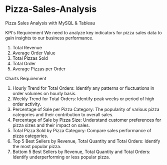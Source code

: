 # Pizza-Sales-Analysis
Pizza Sales Analysis with MySQL &amp; Tableau

KPI's Requirement
We need to analyze key indicators for pizza sales data to gain insights to our business performance.
1. Total Revenue
2. Average Order Value
3. Total Pizzas Sold
4. Total Order
5. Average Pizzas per Order

Charts Requirement
1. Hourly Trend for Total Orders: Identify any patterns or fluctuations in order volumes on hourly basis.
2. Weekly Trend for Total Orders: Identify peak weeks or period of high order activity.
3. Percentage of Sale per Pizza Category: The popularity of various pizza categories and their contribution to overall sales.
4. Percentage of Sale by Pizza Size: Understand customer preferences for pizza sizes and their impact on sales.
5. Total Pizza Sold by Pizza Category: Compare sales performance of pizza categories.
6. Top 5 Best Sellers by Revenue, Total Quantity and Total Orders: Identify the most popular pizza.
7. Bottom 5 Best Sellers by Revenue, Total Quantity and Total Orders: Identify underperforming or less popular pizza.
